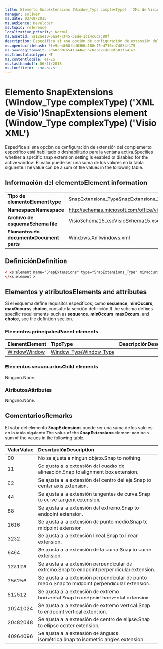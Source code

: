 ```yaml
---
title: Elemento SnapExtensions (Window_Type complexType) ('XML de Visio')
manager: soliver
ms.date: 03/09/2015
ms.audience: Developer
ms.topic: reference
localization_priority: Normal
ms.assetid: 7a12ae10-6aa4-c845-5ede-1c14c6dac80f
description: Especifica si una opción de configuración de extensión del complemento específico está habilitado o deshabilitado para la ventana activa. El valor puede ser una suma de los valores en la tabla siguiente.
ms.openlocfilehash: 0fe9ce4060fbd6366a188e17ed716cb74034f375
ms.sourcegitcommit: 9d60cd82b5413446e5bc8ace2cd689f683fb41a7
ms.translationtype: MT
ms.contentlocale: es-ES
ms.lasthandoff: 06/11/2018
ms.locfileid: "19823275"
---
```

# <a name="snapextensions-element-windowtype-complextype-visio-xml"></a><span data-ttu-id="2eb93-104">Elemento SnapExtensions (Window_Type complexType) ('XML de Visio')</span><span class="sxs-lookup"><span data-stu-id="2eb93-104">SnapExtensions element (Window_Type complexType) ('Visio XML')</span></span>

<span data-ttu-id="2eb93-105">Especifica si una opción de configuración de extensión del complemento específico está habilitado o deshabilitado para la ventana activa.</span><span class="sxs-lookup"><span data-stu-id="2eb93-105">Specifies whether a specific snap extension setting is enabled or disabled for the active window.</span></span> <span data-ttu-id="2eb93-106">El valor puede ser una suma de los valores en la tabla siguiente.</span><span class="sxs-lookup"><span data-stu-id="2eb93-106">The value can be a sum of the values in the following table.</span></span>
  
## <a name="element-information"></a><span data-ttu-id="2eb93-107">Información del elemento</span><span class="sxs-lookup"><span data-stu-id="2eb93-107">Element information</span></span>

|||
|:-----|:-----|
|<span data-ttu-id="2eb93-108">**Tipo de elemento**</span><span class="sxs-lookup"><span data-stu-id="2eb93-108">**Element type**</span></span> <br/> |[<span data-ttu-id="2eb93-109">SnapExtensions_Type</span><span class="sxs-lookup"><span data-stu-id="2eb93-109">SnapExtensions_Type</span></span>](snapextensions_type-complextypevisio-xml.md) <br/> |
|<span data-ttu-id="2eb93-110">**Namespace**</span><span class="sxs-lookup"><span data-stu-id="2eb93-110">**Namespace**</span></span> <br/> |http://schemas.microsoft.com/office/visio/2012/main  <br/> |
|<span data-ttu-id="2eb93-111">**Archivo de esquema**</span><span class="sxs-lookup"><span data-stu-id="2eb93-111">**Schema file**</span></span> <br/> |<span data-ttu-id="2eb93-112">VisioSchema15.xsd</span><span class="sxs-lookup"><span data-stu-id="2eb93-112">VisioSchema15.xsd</span></span>  <br/> |
|<span data-ttu-id="2eb93-113">**Elementos de documento**</span><span class="sxs-lookup"><span data-stu-id="2eb93-113">**Document parts**</span></span> <br/> |<span data-ttu-id="2eb93-114">Windows.Xml</span><span class="sxs-lookup"><span data-stu-id="2eb93-114">windows.xml</span></span>  <br/> |
   
## <a name="definition"></a><span data-ttu-id="2eb93-115">Definición</span><span class="sxs-lookup"><span data-stu-id="2eb93-115">Definition</span></span>

```XML
< xs:element name="SnapExtensions" type="SnapExtensions_Type" minOccurs="0" maxOccurs="1" >
</xs:element >
```

## <a name="elements-and-attributes"></a><span data-ttu-id="2eb93-116">Elementos y atributos</span><span class="sxs-lookup"><span data-stu-id="2eb93-116">Elements and attributes</span></span>

<span data-ttu-id="2eb93-117">Si el esquema define requisitos específicos, como **sequence**, **minOccurs**, **maxOccurs**y **choice**, consulte la sección definición.</span><span class="sxs-lookup"><span data-stu-id="2eb93-117">If the schema defines specific requirements, such as **sequence**, **minOccurs**, **maxOccurs**, and **choice**, see the definition section.</span></span> 
  
### <a name="parent-elements"></a><span data-ttu-id="2eb93-118">Elementos principales</span><span class="sxs-lookup"><span data-stu-id="2eb93-118">Parent elements</span></span>

|<span data-ttu-id="2eb93-119">**Element**</span><span class="sxs-lookup"><span data-stu-id="2eb93-119">**Element**</span></span>|<span data-ttu-id="2eb93-120">**Tipo**</span><span class="sxs-lookup"><span data-stu-id="2eb93-120">**Type**</span></span>|<span data-ttu-id="2eb93-121">**Descripción**</span><span class="sxs-lookup"><span data-stu-id="2eb93-121">**Description**</span></span>|
|:-----|:-----|:-----|
|[<span data-ttu-id="2eb93-122">Window</span><span class="sxs-lookup"><span data-stu-id="2eb93-122">Window</span></span>](window-element-windows_type-complextypevisio-xml.md) <br/> |[<span data-ttu-id="2eb93-123">Window_Type</span><span class="sxs-lookup"><span data-stu-id="2eb93-123">Window_Type</span></span>](window_type-complextypevisio-xml.md) <br/> ||
   
### <a name="child-elements"></a><span data-ttu-id="2eb93-124">Elementos secundarios</span><span class="sxs-lookup"><span data-stu-id="2eb93-124">Child elements</span></span>

<span data-ttu-id="2eb93-125">Ninguno.</span><span class="sxs-lookup"><span data-stu-id="2eb93-125">None.</span></span>
  
### <a name="attributes"></a><span data-ttu-id="2eb93-126">Atributos</span><span class="sxs-lookup"><span data-stu-id="2eb93-126">Attributes</span></span>

<span data-ttu-id="2eb93-127">Ninguno.</span><span class="sxs-lookup"><span data-stu-id="2eb93-127">None.</span></span>
  
## <a name="remarks"></a><span data-ttu-id="2eb93-128">Comentarios</span><span class="sxs-lookup"><span data-stu-id="2eb93-128">Remarks</span></span>

<span data-ttu-id="2eb93-129">El valor del elemento **SnapExtensions** puede ser una suma de los valores en la tabla siguiente.</span><span class="sxs-lookup"><span data-stu-id="2eb93-129">The value of the **SnapExtensions** element can be a sum of the values in the following table.</span></span> 
  
|<span data-ttu-id="2eb93-130">**Valor**</span><span class="sxs-lookup"><span data-stu-id="2eb93-130">**Value**</span></span>|<span data-ttu-id="2eb93-131">**Descripción**</span><span class="sxs-lookup"><span data-stu-id="2eb93-131">**Description**</span></span>|
|:-----|:-----|
|<span data-ttu-id="2eb93-132">0</span><span class="sxs-lookup"><span data-stu-id="2eb93-132">0</span></span>  <br/> |<span data-ttu-id="2eb93-133">No se ajusta a ningún objeto.</span><span class="sxs-lookup"><span data-stu-id="2eb93-133">Snap to nothing.</span></span>  <br/> |
|<span data-ttu-id="2eb93-134">1</span><span class="sxs-lookup"><span data-stu-id="2eb93-134">1</span></span>  <br/> |<span data-ttu-id="2eb93-135">Se ajusta a la extensión del cuadro de alineación.</span><span class="sxs-lookup"><span data-stu-id="2eb93-135">Snap to alignment box extension.</span></span>  <br/> |
|<span data-ttu-id="2eb93-136">2</span><span class="sxs-lookup"><span data-stu-id="2eb93-136">2</span></span>  <br/> |<span data-ttu-id="2eb93-137">Se ajusta a la extensión del centro del eje.</span><span class="sxs-lookup"><span data-stu-id="2eb93-137">Snap to center axis extension.</span></span>  <br/> |
|<span data-ttu-id="2eb93-138">4</span><span class="sxs-lookup"><span data-stu-id="2eb93-138">4</span></span>  <br/> |<span data-ttu-id="2eb93-139">Se ajusta a la extensión tangentes de curva.</span><span class="sxs-lookup"><span data-stu-id="2eb93-139">Snap to curve tangent extension.</span></span>  <br/> |
|<span data-ttu-id="2eb93-140">8</span><span class="sxs-lookup"><span data-stu-id="2eb93-140">8</span></span>  <br/> |<span data-ttu-id="2eb93-141">Se ajusta a la extensión del extremo.</span><span class="sxs-lookup"><span data-stu-id="2eb93-141">Snap to endpoint extension.</span></span>  <br/> |
|<span data-ttu-id="2eb93-142">16</span><span class="sxs-lookup"><span data-stu-id="2eb93-142">16</span></span>  <br/> |<span data-ttu-id="2eb93-143">Se ajusta a la extensión de punto medio.</span><span class="sxs-lookup"><span data-stu-id="2eb93-143">Snap to midpoint extension.</span></span>  <br/> |
|<span data-ttu-id="2eb93-144">32</span><span class="sxs-lookup"><span data-stu-id="2eb93-144">32</span></span>  <br/> |<span data-ttu-id="2eb93-145">Se ajusta a la extensión lineal.</span><span class="sxs-lookup"><span data-stu-id="2eb93-145">Snap to linear extension.</span></span>  <br/> |
|<span data-ttu-id="2eb93-146">64</span><span class="sxs-lookup"><span data-stu-id="2eb93-146">64</span></span>  <br/> |<span data-ttu-id="2eb93-147">Se ajusta a la extensión de la curva.</span><span class="sxs-lookup"><span data-stu-id="2eb93-147">Snap to curve extension.</span></span>  <br/> |
|<span data-ttu-id="2eb93-148">128</span><span class="sxs-lookup"><span data-stu-id="2eb93-148">128</span></span>  <br/> |<span data-ttu-id="2eb93-149">Se ajusta a la extensión perpendicular de extremo.</span><span class="sxs-lookup"><span data-stu-id="2eb93-149">Snap to endpoint perpendicular extension.</span></span>  <br/> |
|<span data-ttu-id="2eb93-150">256</span><span class="sxs-lookup"><span data-stu-id="2eb93-150">256</span></span>  <br/> |<span data-ttu-id="2eb93-151">Se ajusta a la extensión perpendicular de punto medio.</span><span class="sxs-lookup"><span data-stu-id="2eb93-151">Snap to midpoint perpendicular extension.</span></span>  <br/> |
|<span data-ttu-id="2eb93-152">512</span><span class="sxs-lookup"><span data-stu-id="2eb93-152">512</span></span>  <br/> |<span data-ttu-id="2eb93-153">Se ajusta a la extensión de extremo horizontal.</span><span class="sxs-lookup"><span data-stu-id="2eb93-153">Snap to endpoint horizontal extension.</span></span>  <br/> |
|<span data-ttu-id="2eb93-154">1024</span><span class="sxs-lookup"><span data-stu-id="2eb93-154">1024</span></span>  <br/> |<span data-ttu-id="2eb93-155">Se ajusta a la extensión de extremo vertical.</span><span class="sxs-lookup"><span data-stu-id="2eb93-155">Snap to endpoint vertical extension.</span></span>  <br/> |
|<span data-ttu-id="2eb93-156">2048</span><span class="sxs-lookup"><span data-stu-id="2eb93-156">2048</span></span>  <br/> |<span data-ttu-id="2eb93-157">Se ajusta a la extensión de centro de elipse.</span><span class="sxs-lookup"><span data-stu-id="2eb93-157">Snap to ellipse center extension.</span></span>  <br/> |
|<span data-ttu-id="2eb93-158">4096</span><span class="sxs-lookup"><span data-stu-id="2eb93-158">4096</span></span>  <br/> |<span data-ttu-id="2eb93-159">Se ajusta a la extensión de ángulos isométrica.</span><span class="sxs-lookup"><span data-stu-id="2eb93-159">Snap to isometric angles extension.</span></span>  <br/> |
   

